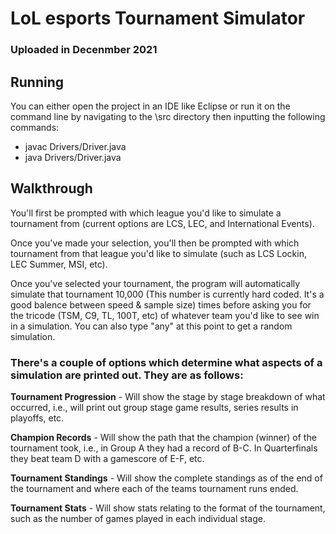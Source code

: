 # LoL esports Tournament Simulator

### Uploaded in Decenmber 2021

## Running
You can either open the project in an IDE like Eclipse or run it on the command line by navigating to the \src directory then inputting the following commands:
- javac Drivers/Driver.java
- java Drivers/Driver.java

## Walkthrough
You'll first be prompted with which league you'd like to simulate a tournament from (current options are LCS, LEC, and International Events).

Once you've made your selection, you'll then be prompted with which tournament from that league you'd like to simulate (such as LCS Lockin, LEC Summer, MSI, etc).

Once you've selected your tournament, the program will automatically simulate that tournament 10,000 (This number is currently hard coded. It's a good balence between speed & sample size) times before asking you for the tricode (TSM, C9, TL, 100T, etc) of whatever team you'd like to see win in a simulation. You can also type "any" at this point to get a random simulation.

### There's a couple of options which determine what aspects of a simulation are printed out. They are as follows:

**Tournament Progression** - Will show the stage by stage breakdown of what occurred, i.e., will print out group stage game results, series results in playoffs, etc.

**Champion Records** - Will show the path that the champion (winner) of the tournament took, i.e., in Group A they had a record of B-C. In Quarterfinals they beat team D with a gamescore of E-F, etc.

**Tournament Standings** - Will show the complete standings as of the end of the tournament and where each of the teams tournament runs ended.

**Tournament Stats** - Will show stats relating to the format of the tournament, such as the number of games played in each individual stage.
